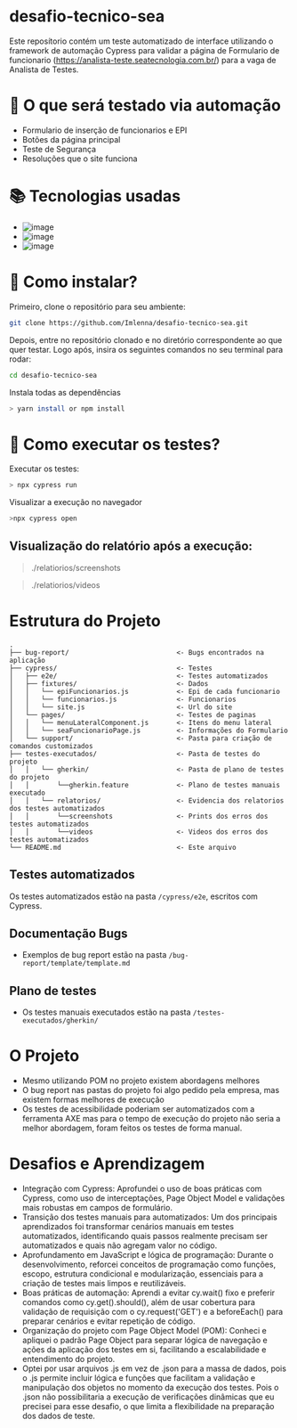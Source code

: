 # desafio-tecnico-sea

Este reposítorio contém um teste automatizado de interface utilizando o framework de automação Cypress para validar a página de Formulario de funcionario (https://analista-teste.seatecnologia.com.br/) para a vaga de Analista de Testes. 

# :mag_right: O que será testado via automação
- Formulario de inserção de funcionarios e EPI
- Botões da página principal
- Teste de Segurança
- Resoluções que o site funciona

# :books: Tecnologias usadas
- ![image](https://img.shields.io/badge/-cypress-%23E5E5E5?style=for-the-badge&logo=cypress&logoColor=058a5e)
- ![image](https://img.shields.io/badge/node.js-6DA55F?style=for-the-badge&logo=node.js&logoColor=white)
- ![image](https://img.shields.io/badge/JavaScript-F7DF1E?style=for-the-badge&logo=javascript&logoColor=white)
    
    
# :open_file_folder: Como instalar?
Primeiro, clone o repositório para seu ambiente:
```bash
git clone https://github.com/Imlenna/desafio-tecnico-sea.git
```
Depois, entre no repositório clonado e no diretório correspondente ao que quer testar. Logo após, insira os seguintes comandos no seu terminal para rodar:
```bash    
cd desafio-tecnico-sea
```
Instala todas as dependências
```bash
> yarn install or npm install
```
# :arrows_counterclockwise: Como executar os testes?
Executar os testes:
```bash
> npx cypress run
```
Visualizar a execução no navegador
```bash
>npx cypress open
```
## Visualização do relatório após a execução:

> ./relatiorios/screenshots

> ./relatiorios/videos


# Estrutura do Projeto

```tree
.
├── bug-report/                           <- Bugs encontrados na aplicação 
├── cypress/                              <- Testes
│   ├── e2e/                              <- Testes automatizados
│   ├── fixtures/                         <- Dados
│   │   └── epiFuncionarios.js            <- Epi de cada funcionario
│   │   └── funcionarios.js               <- Funcionarios      
│   │   └── site.js                       <- Url do site   
│   └── pages/                            <- Testes de paginas
│   │   └── menuLateralComponent.js       <- Itens do menu lateral
│   │   └── seaFuncionarioPage.js         <- Informações do Formulario
│   └── support/                          <- Pasta para criação de comandos customizados
├── testes-executados/                    <- Pasta de testes do projeto
│   │   └── gherkin/                      <- Pasta de plano de testes do projeto
│   │       └──gherkin.feature            <- Plano de testes manuais executado
│   │   └── relatorios/                   <- Evidencia dos relatorios dos testes automatizados
│   │       └──screenshots                <- Prints dos erros dos testes automatizados
│   │       └──videos                     <- Videos dos erros dos testes automatizados
└── README.md                             <- Este arquivo
```

## Testes automatizados
Os testes automatizados estão na pasta `/cypress/e2e`, escritos com Cypress.

## Documentação Bugs
- Exemplos de bug report estão na pasta `/bug-report/template/template.md`

## Plano de testes
- Os testes manuais executados estão na pasta `/testes-executados/gherkin/`

# O Projeto

 - Mesmo utilizando POM no projeto existem abordagens melhores
 - O bug report nas pastas do projeto foi algo pedido pela empresa, mas existem formas melhores de execução
 - Os testes de acessibilidade poderiam ser automatizados com a ferramenta AXE mas para o tempo de execução do projeto não seria a melhor abordagem, foram feitos os testes de forma manual.

# Desafios e Aprendizagem

 - Integração com Cypress: Aprofundei o uso de boas práticas com Cypress, como uso de interceptações, Page Object Model e validações mais robustas em campos de formulário.
 - Transição dos testes manuais para automatizados: Um dos principais aprendizados foi transformar cenários manuais em testes automatizados, identificando quais passos realmente precisam ser automatizados e quais não agregam valor no código.
 - Aprofundamento em JavaScript e lógica de programação: Durante o desenvolvimento, reforcei conceitos de programação como funções, escopo, estrutura condicional e modularização, essenciais para a criação de testes mais limpos e reutilizáveis.
- Boas práticas de automação: Aprendi a evitar cy.wait() fixo e preferir comandos como cy.get().should(), além de usar cobertura para validação de requisição com o cy.request('GET') e a beforeEach()  para preparar cenários e evitar repetição de código.
- Organização do projeto com Page Object Model (POM): Conheci e apliquei o padrão Page Object para separar lógica de navegação e ações da aplicação dos testes em si, facilitando a escalabilidade e entendimento do projeto.
- Optei por usar arquivos .js em vez de .json para a massa de dados, pois o .js permite incluir lógica e funções que facilitam a validação e manipulação dos objetos no momento da execução dos testes. Pois o .json não possibilitaria a execução de verificações dinâmicas que eu precisei para esse desafio, o que limita a flexibilidade na preparação dos dados de teste.
